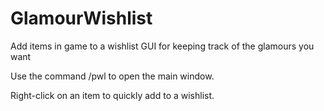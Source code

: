 # GlamourWishlist
Add items in game to a wishlist GUI for keeping track of the glamours you want

Use the command /pwl to open the main window.

Right-click on an item to quickly add to a wishlist. 
